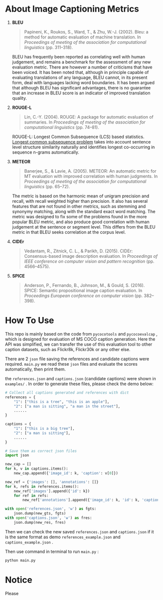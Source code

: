 # About Image Captioning Metrics 

1. **BLEU**

   > Papineni, K., Roukos, S., Ward, T., & Zhu, W.-J. (2002). Bleu: a method for automatic evaluation of machine translation. In *Proceedings of meeting of the association for computational linguistics* (pp. 311–318). 

   BLEU has frequently been reported as correlating well with human judgement, and remains a benchmark for the assessment of any new evaluation metric. There are however a number of criticisms that have been voiced. It has been noted that, although in principle capable of evaluating translations of any language, BLEU cannot, in its present form, deal with languages lacking word boundaries. It has been argued that although BLEU has significant advantages, there is no guarantee that an increase in BLEU score is an indicator of improved translation quality.

2. **ROUGE-L**

   > Lin, C.-Y. (2004). ROUGE: A package for automatic evaluation of summaries. In *Proceedings of meeting of the association for computational linguistics* (pp. 74–81). 

   ROUGE-L: Longest Common Subsequence (LCS) based statistics. [Longest common subsequence problem](https://en.wikipedia.org/wiki/Longest_common_subsequence_problem) takes into account sentence level structure similarity naturally and identifies longest co-occurring in sequence n-grams automatically.

3. **METEOR**

   > Banerjee, S., & Lavie, A. (2005). METEOR: An automatic metric for MT evaluation with improved correlation with human judgments. In *Proceedings of meeting of the association for computational linguistics* (pp. 65–72). 

   The metric is based on the harmonic mean of unigram precision and recall, with recall weighted higher than precision. It also has several features that are not found in other metrics, such as stemming and synonymy matching, along with the standard exact word matching. The metric was designed to fix some of the problems found in the more popular BLEU metric, and also produce good correlation with human judgement at the sentence or segment level. This differs from the BLEU metric in that BLEU seeks correlation at the corpus level.

4. **CIDEr**

   > Vedantam, R., Zitnick, C. L., & Parikh, D. (2015). CIDEr: Consensus-based image description evaluation. In *Proceedings of IEEE conference on computer vision and pattern recognition* (pp. 4566–4575). 

5. **SPICE**

   > Anderson, P., Fernando, B., Johnson, M., & Gould, S. (2016). SPICE: Semantic propositional image caption evaluation. In *Proceedings European conference on computer vision* (pp. 382–398). 

# How To Use

This repo is mainly based on the code from `pycocotools` and `pycocoevalcap` , which is designed for evaluation of MS COCO caption generation. Here the API was simplified, we can transfer the use of this evaluation tool to other caption datasets, such as Flickr8k, Flickr30k or any other else.  

There are 2 `json` file saving the references and candidate captions were required.  `main.py`  we read these `json` files and evaluate the scores automatically, then print them.

the `references.json` and `captions.json` (candidate captions) were shown in `examples/` . In order to generate these files, please check the demo below:

```python
# Collect all captions generated and references with dict
references = {
    "1": ["this is a tree", "this is an apple"],
    "2": ["a man is sitting", "a man in the street"],
    ......
}

captions = {
    "1": ["this is a big tree"],
    "2": ["a man is sitting"],
    ......
}
```

```python
# Save them as correct json files
import json

new_cap = []
for k, v in captions.items():
    new_cap.append({'image_id': k, 'caption': v[0]})

new_ref = {'images': [], 'annotations': []}
for k, refs in references.items():
    new_ref['images'].append({'id': k})
    for ref in refs:
        new_ref['annotations'].append({'image_id': k, 'id': k, 'caption': ref})

with open('references.json', 'w') as fgts:
    json.dump(new_gts, fgts)
with open('captions.json', 'w') as fres:
    json.dump(new_res, fres)
```

Then we can check the new saved `references.json` and `captions.json` if it is the same format as demo `references_example.json` and `captions_example.json` .

Then use command in terminal to run `main.py` :

```bash
python main.py
```

# Notice 

Please 